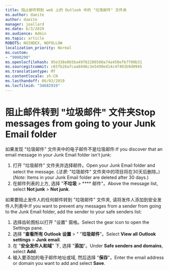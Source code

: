 ```yaml
---
title: 阻止邮件转到 web 上的 Outlook 中的 "垃圾邮件" 文件夹
ms.author: daeite
author: daeite
manager: joallard
ms.date: 6/3/2019
ms.audience: Admin
ms.topic: article
ROBOTS: NOINDEX, NOFOLLOW
localization_priority: Normal
ms.custom:
- "9000290"
ms.openlocfilehash: 95e338e0b5ba49f82286580a74a450efb7f00b31
ms.sourcegitcommit: c65fb26afcaa8446c3e5490ed14c4f403b9d0945
ms.translationtype: MT
ms.contentlocale: zh-CN
ms.lasthandoff: 06/03/2019
ms.locfileid: "34682919"
---
```

# <a name="stop-messages-from-going-to-your-junk-email-folder"></a><span data-ttu-id="7a833-102">阻止邮件转到 "垃圾邮件" 文件夹</span><span class="sxs-lookup"><span data-stu-id="7a833-102">Stop messages from going to your Junk Email folder</span></span>

<span data-ttu-id="7a833-103">如果发现 "垃圾邮件" 文件夹中的电子邮件不是垃圾邮件:</span><span class="sxs-lookup"><span data-stu-id="7a833-103">If you discover that an email message in your Junk Email folder isn't junk:</span></span>

1. <span data-ttu-id="7a833-104">打开 "垃圾邮件" 文件夹并选择邮件。</span><span class="sxs-lookup"><span data-stu-id="7a833-104">Open your Junk Email folder and select the message.</span></span> <span data-ttu-id="7a833-105">(*注意:* "垃圾邮件" 文件夹中的项目将在30天后删除。)</span><span class="sxs-lookup"><span data-stu-id="7a833-105">(*Note:* Items in your Junk Email folder are deleted after 30 days.)</span></span>
1. <span data-ttu-id="7a833-106">在邮件列表的上方, 选择 "**不垃圾** > \*\*\*\* 邮件"。</span><span class="sxs-lookup"><span data-stu-id="7a833-106">Above the message list, select **Not junk** > **Not junk**.</span></span>

<span data-ttu-id="7a833-107">如果要阻止发件人的任何邮件转到 "垃圾邮件" 文件夹, 请将发件人添加到安全发件人列表中:</span><span class="sxs-lookup"><span data-stu-id="7a833-107">If you want to prevent any messages from a sender from going to the Junk Email folder, add the sender to your safe senders list:</span></span>

1. <span data-ttu-id="7a833-108">选择齿轮图标以打开 "设置" 窗格。</span><span class="sxs-lookup"><span data-stu-id="7a833-108">Select the gear icon to open the Settings pane.</span></span>
1. <span data-ttu-id="7a833-109">选择 "**查看所有 Outlook 设置** > " "**垃圾邮件**"。</span><span class="sxs-lookup"><span data-stu-id="7a833-109">Select **View all Outlook settings** > **Junk email**.</span></span>
1. <span data-ttu-id="7a833-110">在 "**安全发件人和域**" 下, 选择 "**添加**"。</span><span class="sxs-lookup"><span data-stu-id="7a833-110">Under **Safe senders and domains**, select **Add**.</span></span>
1. <span data-ttu-id="7a833-111">输入要添加的电子邮件地址或域, 然后选择 "**保存**"。</span><span class="sxs-lookup"><span data-stu-id="7a833-111">Enter the email address or domain you want to add and select **Save**.</span></span>